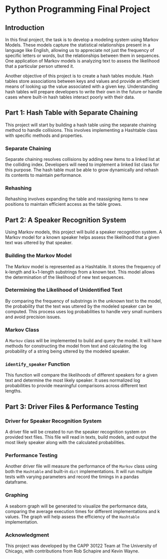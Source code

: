 # Python Programming Final Project

## Introduction

In this final project, the task is to develop a modeling system using Markov Models. These models capture the statistical relationships present in a language like English, allowing us to appreciate not just the frequency of specific letters or words, but the relationships between them in sequences. One application of Markov models is analyzing text to assess the likelihood that a particular person uttered it.

Another objective of this project is to create a hash tables module. Hash tables store associations between keys and values and provide an efficient means of looking up the value associated with a given key. Understanding hash tables will prepare developers to write their own in the future or handle cases where built-in hash tables interact poorly with their data.

## Part 1: Hash Table with Separate Chaining

This project will start by building a hash table using the separate chaining method to handle collisions. This involves implementing a Hashtable class with specific methods and properties.

### Separate Chaining

Separate chaining resolves collisions by adding new items to a linked list at the colliding index. Developers will need to implement a linked list class for this purpose. The hash table must be able to grow dynamically and rehash its contents to maintain performance.

### Rehashing

Rehashing involves expanding the table and reassigning items to new positions to maintain efficient access as the table grows.

## Part 2: A Speaker Recognition System

Using Markov models, this project will build a speaker recognition system. A Markov model for a known speaker helps assess the likelihood that a given text was uttered by that speaker.

### Building the Markov Model

The Markov model is represented as a Hashtable. It stores the frequency of k-length and k+1-length substrings from a known text. This model allows the determination of the likelihood of new text sequences.

### Determining the Likelihood of Unidentified Text

By comparing the frequency of substrings in the unknown text to the model, the probability that the text was uttered by the modeled speaker can be computed. This process uses log probabilities to handle very small numbers and avoid precision issues.

### Markov Class

A `Markov` class will be implemented to build and query the model. It will have methods for constructing the model from text and calculating the log probability of a string being uttered by the modeled speaker.

### `identify_speaker` Function

This function will compare the likelihoods of different speakers for a given text and determine the most likely speaker. It uses normalized log probabilities to provide meaningful comparisons across different text lengths.

## Part 3: Driver Files & Performance Testing

### Driver for Speaker Recognition System

A driver file will be created to run the speaker recognition system on provided text files. This file will read in texts, build models, and output the most likely speaker along with the calculated probabilities.

### Performance Testing

Another driver file will measure the performance of the `Markov` class using both the `Hashtable` and built-in `dict` implementations. It will run multiple tests with varying parameters and record the timings in a pandas dataframe.

### Graphing

A seaborn graph will be generated to visualize the performance data, comparing the average execution times for different implementations and k values. The graph will help assess the efficiency of the `Hashtable` implementation.

### Acknowledgment

This project was developed by the CAPP 30122 Team at The University of Chicago, with contributions from Rob Schapire and Kevin Wayne.
